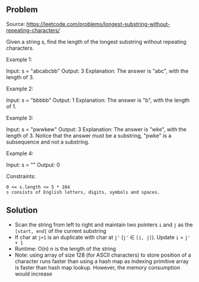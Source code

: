 ## Problem

Source: https://leetcode.com/problems/longest-substring-without-repeating-characters/

Given a string s, find the length of the longest substring without repeating characters.

Example 1:

Input: s = "abcabcbb"
Output: 3
Explanation: The answer is "abc", with the length of 3.

Example 2:

Input: s = "bbbbb"
Output: 1
Explanation: The answer is "b", with the length of 1.

Example 3:

Input: s = "pwwkew"
Output: 3
Explanation: The answer is "wke", with the length of 3.
Notice that the answer must be a substring, "pwke" is a subsequence and not a substring.

Example 4:

Input: s = ""
Output: 0

 

Constraints:

    0 <= s.length <= 5 * 104
    s consists of English letters, digits, symbols and spaces.

## Solution

- Scan the string from left to right and maintain two pointers `i` and `j` as the `[start, end]` of the current substring
- If char at `j+1` is an duplicate with char at `j'` (`j'` ∈ `[i, j]`). Update `i` = `j' + 1` 
- Runtime: O(n) n is the length of the string
- Note: using array of size 128 (for ASCII characters) to store position of a character runs faster than using a hash map
as indexing primitive array is faster than hash map lookup. However, the memory consumption would increase